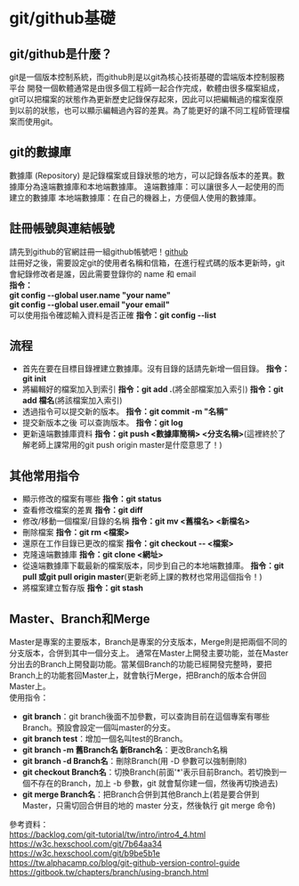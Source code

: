 # git/github基礎

## git/github是什麼？
git是一個版本控制系統，而github則是以git為核心技術基礎的雲端版本控制服務平台
開發一個軟體通常是由很多個工程師一起合作完成，軟體由很多檔案組成，git可以把檔案的狀態作為更新歷史記錄保存起來，因此可以把編輯過的檔案復原到以前的狀態，也可以顯示編輯過內容的差異。為了能更好的讓不同工程師管理檔案而使用git。

## git的數據庫
數據庫 (Repository) 是記錄檔案或目錄狀態的地方，可以記錄各版本的差異。數據庫分為遠端數據庫和本地端數據庫。
遠端數據庫：可以讓很多人一起使用的而建立的數據庫
本地端數據庫：在自己的機器上，方便個人使用的數據庫。

## 註冊帳號與連結帳號
請先到github的官網註冊一組github帳號吧！[github](https://github.com/)  
註冊好之後，需要設定git的使用者名稱和信箱，在進行程式碼的版本更新時，git會紀錄修改者是誰，因此需要登錄你的 name 和 email  
**指令：  
git config --global user.name "your name"  
git config --global user.email "your email"**  
可以使用指令確認輸入資料是否正確
**指令：git config --list**

## 流程
 * 首先在要在目標目錄裡建立數據庫。沒有目錄的話請先新增一個目錄。
 **指令：git init**
 * 將編輯好的檔案加入到索引
 **指令：git add .**(將全部檔案加入索引)
 **指令：git add 檔名**(將該檔案加入索引)
 * 透過指令可以提交新的版本。
 **指令：git commit -m "名稱"**
 * 提交新版本之後 可以查詢版本。
 **指令：git log**
 * 更新遠端數據庫資料
 **指令：git push <數據庫簡稱> <分支名稱>**(這裡終於了解老師上課常用的git push origin master是什麼意思了！)

 
## 其他常用指令
 * 顯示修改的檔案有哪些
 **指令：git status**
 * 查看修改檔案的差異
 **指令：git diff**
 * 修改/移動一個檔案/目錄的名稱
 **指令：git mv <舊檔名> <新檔名>**
 * 刪除檔案
  **指令：git rm <檔案>**
  * 還原在工作目錄已更改的檔案
  **指令：git checkout -- <檔案>**
  * 克隆遠端數據庫
  **指令：git clone <網址>**
  * 從遠端數據庫下載最新的檔案版本，同步到自己的本地端數據庫。
  **指令：git pull 或git pull origin master**(更新老師上課的教材也常用這個指令！)
  * 將檔案建立暫存版
  **指令：git stash**
  
  
 
  
 ## Master、Branch和Merge
 Master是專案的主要版本，Branch是專案的分支版本，Merge則是把兩個不同的分支版本，合併到其中一個分支上。
 通常在Master上開發主要功能，並在Master分出去的Branch上開發副功能。當某個Branch的功能已經開發完整時，要把Branch上的功能套回Master上，就會執行Merge，把Branch的版本合併回Master上。  
 使用指令：  
 * **git branch**：git branch後面不加參數，可以查詢目前在這個專案有哪些Branch。預設會設定一個叫master的分支。
 * **git branch test**：增加一個名叫test的Branch。
 * **git branch -m 舊Branch名 新Branch名**：更改Branch名稱
 * **git branch -d Branch名**：刪除Branch(用 -D 參數可以強制刪除)
 * **git checkout Branch名**：切換Branch(前面'*'表示目前Branch。若切換到一個不存在的Branch，加上 -b 參數，git 就會幫你建一個，然後再切換過去)
 * **git merge Branch名**：把Branch合併到其他Branch上(若是要合併到Master，只需切回合併目的地的 master 分支，然後執行 git merge 命令)
 
 參考資料：  
  https://backlog.com/git-tutorial/tw/intro/intro4_4.html  
  https://w3c.hexschool.com/git/7b64aa34  
  https://w3c.hexschool.com/git/b9be5b1e  
  https://tw.alphacamp.co/blog/git-github-version-control-guide  
  https://gitbook.tw/chapters/branch/using-branch.html  
 
 
